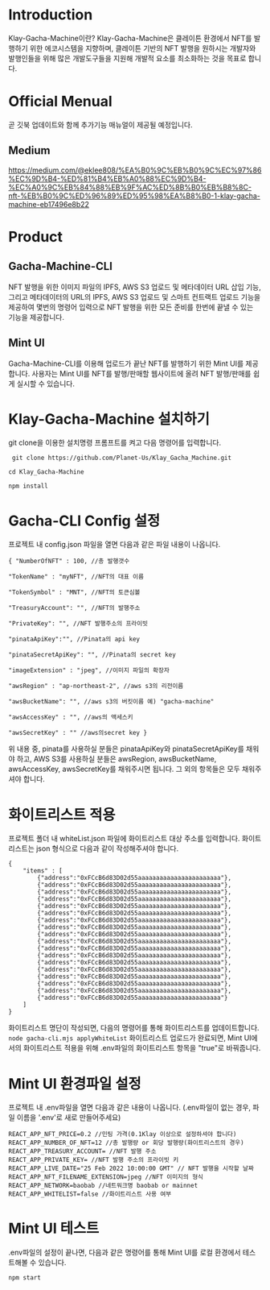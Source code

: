 # Introduction
Klay-Gacha-Machine이란? 
Klay-Gacha-Machine은 클레이튼 환경에서 NFT를 발행하기 위한 에코시스템을 지향하며, 클레이튼 기반의 NFT 발행을 원하시는 개발자와 발행인들을 위해 많은 개발도구들을 지원해 개발적 요소를 최소화하는 것을 목표로 합니다.

# Official Menual
곧 깃북 업데이트와 함께 추가기능 매뉴얼이 제공될 예정입니다.
## Medium
https://medium.com/@eklee808/%EA%B0%9C%EB%B0%9C%EC%97%86%EC%9D%B4-%ED%81%B4%EB%A0%88%EC%9D%B4-%EC%A0%9C%EB%84%88%EB%9F%AC%ED%8B%B0%EB%B8%8C-nft-%EB%B0%9C%ED%96%89%ED%95%98%EA%B8%B0-1-klay-gacha-machine-eb17496e8b22


# Product
## Gacha-Machine-CLI 
NFT 발행을 위한 이미지 파일의 IPFS, AWS S3 업로드 및 메타데이터 URL 삽입 기능, 그리고 메타데이터의 URL의 IPFS, AWS S3 업로드 및 스마트 컨트랙트 업로드 기능을 제공하여 몇번의 명령어 입력으로 NFT 발행을 위한 모든 준비를 한번에 끝낼 수 있는 기능을 제공합니다.

## Mint UI 
Gacha-Machine-CLI를 이용해 업로드가 끝난 NFT를 발행하기 위한 Mint UI를 제공합니다. 사용자는 Mint UI를 NFT를 발행/판매할 웹사이트에 올려 NFT 발행/판매를 쉽게 실시할 수 있습니다.

# Klay-Gacha-Machine 설치하기​
git clone을 이용한 설치​명령 프롬프트를 켜고 다음 명령어를 입력합니다.

` git clone https://github.com/Planet-Us/Klay_Gacha_Machine.git`

`cd Klay_Gacha-Machine`

`npm install`

# Gacha-CLI Config 설정
프로젝트 내 config.json 파일을 열면 다음과 같은 파일 내용이 나옵니다.
```
{ "NumberOfNFT" : 100, //총 발행갯수  

"TokenName" : "myNFT", //NFT의 대표 이름

"TokenSymbol" : "MNT", //NFT의 토큰심볼  

"TreasuryAccount": "", //NFT의 발행주소

"PrivateKey": "", //NFT 발행주소의 프라이빗  

"pinataApiKey":"", //Pinata의 api key 

"pinataSecretApiKey": "", //Pinata의 secret key 

"imageExtension" : "jpeg", //이미지 파일의 확장자 

"awsRegion" : "ap-northeast-2", //aws s3의 리전이름 

"awsBucketName": "", //aws s3의 버킷이름 예) "gacha-machine"

"awsAccessKey" : "", //aws의 액세스키  

"awsSecretKey" : "" //aws의secret key }
```

위 내용 중, pinata를 사용하실 분들은 pinataApiKey와 pinataSecretApiKey를 채워야 하고, AWS S3를 사용하실 분들은 awsRegion, awsBucketName, awsAccessKey, awsSecretKey를 채워주시면 됩니다. 그 외의 항목들은 모두 채워주셔야 합니다.

# 화이트리스트 적용
프로젝트 폴더 내 whiteList.json 파일에 화이트리스트 대상 주소를 입력합니다.
화이트리스트는 json 형식으로 다음과 같이 작성해주셔야 합니다.
```
{
    "items" : [
        {"address":"0xFCcB6d83D02d55aaaaaaaaaaaaaaaaaaaaaaa"},
        {"address":"0xFCcB6d83D02d55aaaaaaaaaaaaaaaaaaaaaaa"},
        {"address":"0xFCcB6d83D02d55aaaaaaaaaaaaaaaaaaaaaaa"},
        {"address":"0xFCcB6d83D02d55aaaaaaaaaaaaaaaaaaaaaaa"},
        {"address":"0xFCcB6d83D02d55aaaaaaaaaaaaaaaaaaaaaaa"},
        {"address":"0xFCcB6d83D02d55aaaaaaaaaaaaaaaaaaaaaaa"},
        {"address":"0xFCcB6d83D02d55aaaaaaaaaaaaaaaaaaaaaaa"},
        {"address":"0xFCcB6d83D02d55aaaaaaaaaaaaaaaaaaaaaaa"},
        {"address":"0xFCcB6d83D02d55aaaaaaaaaaaaaaaaaaaaaaa"},
        {"address":"0xFCcB6d83D02d55aaaaaaaaaaaaaaaaaaaaaaa"},
        {"address":"0xFCcB6d83D02d55aaaaaaaaaaaaaaaaaaaaaaa"},
        {"address":"0xFCcB6d83D02d55aaaaaaaaaaaaaaaaaaaaaaa"},
        {"address":"0xFCcB6d83D02d55aaaaaaaaaaaaaaaaaaaaaaa"},
        {"address":"0xFCcB6d83D02d55aaaaaaaaaaaaaaaaaaaaaaa"},
        {"address":"0xFCcB6d83D02d55aaaaaaaaaaaaaaaaaaaaaaa"},
        {"address":"0xFCcB6d83D02d55aaaaaaaaaaaaaaaaaaaaaaa"},
        {"address":"0xFCcB6d83D02d55aaaaaaaaaaaaaaaaaaaaaaa"},
        {"address":"0xFCcB6d83D02d55aaaaaaaaaaaaaaaaaaaaaaa"}
    ]
}
```
화이트리스트 명단이 작성되면, 다음의 명령어를 통해 화이트리스트를 업데이트합니다.
`node gacha-cli.mjs applyWhiteList`
화이트리스트 업로드가 완료되면, Mint UI에서의 화이트리스트 적용을 위해 .env파일의 화이트리스트 항목을 "true"로 바꿔줍니다.

# Mint UI 환경파일 설정
프로젝트 내 .env파일을 열면 다음과 같은 내용이 나옵니다. (.env파일이 없는 경우, 파일 이름을 '.env'로 새로 만들어주세요)
```
REACT_APP_NFT_PRICE=0.2 //민팅 가격(0.1Klay 이상으로 설정하셔야 합니다)
REACT_APP_NUMBER_OF_NFT=12 //총 발행량 or 회당 발행량(화이트리스트의 경우)
REACT_APP_TREASURY_ACCOUNT= //NFT 발행 주소
REACT_APP_PRIVATE_KEY= //NFT 발행 주소의 프라이빗 키
REACT_APP_LIVE_DATE="25 Feb 2022 10:00:00 GMT" // NFT 발행을 시작할 날짜
REACT_APP_NFT_FILENAME_EXTENSION=jpeg //NFT 이미지의 형식
REACT_APP_NETWORK=baobab //네트워크명 baobab or mainnet
REACT_APP_WHITELIST=false //화이트리스트 사용 여부
```

# Mint UI 테스트
.env파일의 설정이 끝나면, 다음과 같은 명령어를 통해 Mint UI를 로컬 환경에서 테스트해볼 수 있습니다.

`npm start`
